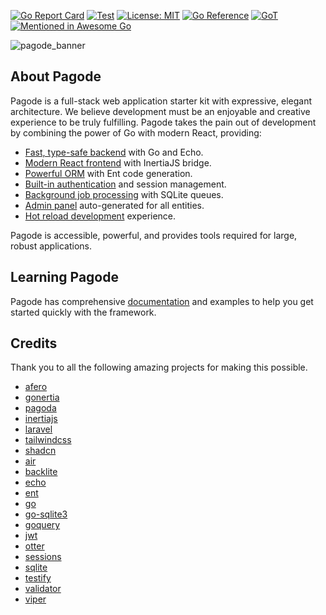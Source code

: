 [![Go Report Card](https://goreportcard.com/badge/github.com/mikestefanello/pagoda)](https://goreportcard.com/report/github.com/mikestefanello/pagoda)
[![Test](https://github.com/mikestefanello/pagoda/actions/workflows/test.yml/badge.svg)](https://github.com/mikestefanello/pagoda/actions/workflows/test.yml)
[![License: MIT](https://img.shields.io/badge/License-MIT-yellow.svg)](https://opensource.org/licenses/MIT)
[![Go Reference](https://pkg.go.dev/badge/github.com/mikestefanello/pagoda.svg)](https://pkg.go.dev/github.com/mikestefanello/pagoda)
[![GoT](https://img.shields.io/badge/Made%20with-Go-1f425f.svg)](https://go.dev)
[![Mentioned in Awesome Go](https://awesome.re/mentioned-badge.svg)](https://github.com/avelino/awesome-go)

![pagode_banner](https://github.com/user-attachments/assets/756e2fa3-de77-4469-8f6f-6940c83696cc)

## About Pagode

Pagode is a full-stack web application starter kit with expressive, elegant architecture. We believe development must be an enjoyable and creative experience to be truly fulfilling. Pagode takes the pain out of development by combining the power of Go with modern React, providing:

- [Fast, type-safe backend](https://pagode.dev/docs/intro) with Go and Echo.
- [Modern React frontend](https://pagode.dev/docs/intro) with InertiaJS bridge.
- [Powerful ORM](https://pagode.dev/docs/database-and-orm) with Ent code generation.
- [Built-in authentication](https://pagode.dev/docs/authentication) and session management.
- [Background job processing](https://pagode.dev/docs/tasks-and-queues) with SQLite queues.
- [Admin panel](https://pagode.dev/docs/admin-panel) auto-generated for all entities.
- [Hot reload development](https://pagode.dev/docs/intro) experience.

Pagode is accessible, powerful, and provides tools required for large, robust applications.

## Learning Pagode

Pagode has comprehensive [documentation](https://pagode.dev/) and examples to help you get started quickly with the framework.

## Credits

Thank you to all the following amazing projects for making this possible.

- [afero](https://github.com/spf13/afero)
- [gonertia](https://github.com/romsar/gonertia)
- [pagoda](https://github.com/mikestefanello/pagoda)
- [inertiajs](https://inertiajs.com/)
- [laravel](https://github.com/laravel)
- [tailwindcss](https://github.com/tailwindlabs/tailwindcss)
- [shadcn](https://github.com/shadcn-ui/ui)
- [air](https://github.com/air-verse/air)
- [backlite](https://github.com/mikestefanello/backlite)
- [echo](https://github.com/labstack/echo)
- [ent](https://github.com/ent/ent)
- [go](https://go.dev/)
- [go-sqlite3](https://github.com/mattn/go-sqlite3)
- [goquery](https://github.com/PuerkitoBio/goquery)
- [jwt](https://github.com/golang-jwt/jwt)
- [otter](https://github.com/maypok86/otter)
- [sessions](https://github.com/gorilla/sessions)
- [sqlite](https://sqlite.org/)
- [testify](https://github.com/stretchr/testify)
- [validator](https://github.com/go-playground/validator)
- [viper](https://github.com/spf13/viper)
